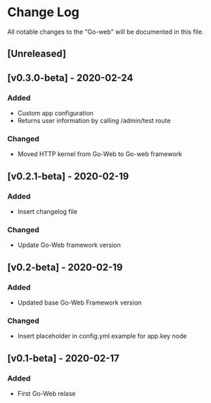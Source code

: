 # Change Log

All notable changes to the "Go-web" will be documented in this file.

## [Unreleased]

## [v0.3.0-beta] - 2020-02-24
### Added
- Custom app configuration
- Returns user information by calling /admin/test route

### Changed
- Moved HTTP kernel from Go-Web to Go-web framework

## [v0.2.1-beta] - 2020-02-19
### Added
- Insert changelog file

### Changed
- Update Go-Web framework version


## [v0.2-beta] - 2020-02-19
### Added
- Updated base Go-Web Framework version

### Changed
- Insert placeholder in config.yml.example for app.key node


## [v0.1-beta] - 2020-02-17
### Added
- First Go-Web relase